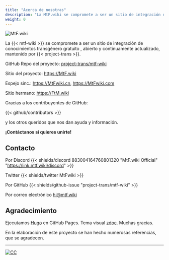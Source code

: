 ```yaml
---
title: "Acerca de nosotras"
description: "La MtF.wiki se compromete a ser un sitio de integración de conocimientos transgénero gratuito , abierto y continuamente actualizado,"
weight: 0
---
```


<link rel="stylesheet" href="https://cdn.jsdelivr.net/npm/bootstrap-icons@1.5.0/font/bootstrap-icons.css">

<img src="/new/mtf-wiki-long.svg" style="background-color:none;border:none;" alt="MtF.wiki"/>

La {{< mtf-wiki >}} se compromete a ser un sitio de integración de conocimientos transgénero gratuito , abierto y continuamente actualizado, mantenido por {{< project-trans >}}.

<i class="bi bi-github" aria-label="GitHub"></i> GitHub Repo del proyecto: [project-trans/mtf-wiki](https://github.com/project-trans/MtF-wiki)

<i class="bi bi-link-45deg" aria-label="Website"></i> Sitio del proyecto: <https://MtF.wiki>

<i class="bi bi-link-45deg" aria-label="Website"></i>Espejo sinc.: <https://MtFwiki.cn>, <https://MtFwiki.com>

Sitio hermano: <https://FtM.wiki>

Gracias a los contribuyentes de GitHub:

{{< github/contributors >}}

y los otros queridos que nos dan ayuda y información.

**¡Contáctanos si quieres unirte!**

## Contacto

Por Discord {{< shields/discord 883004164760801320 "MtF.wiki Official" "https://link.mtf.wiki/discord" >}}

Twitter {{< shields/twitter MtFwiki >}}

Por GitHub {{< shields/github-issue "project-trans/mtf-wiki" >}}

Por correo electrónico <hi@mtf.wiki>

## Agradecimiento

Ejecutamos [Hugo][hugo-url] en GitHub Pages. Tema visual [zdoc][zdoc-url]. Muchas gracias.

En la elaboración de este proyecto se han hecho numerosas referencias, que se agradecen.

---

[![CC](https://i.creativecommons.org/l/by-sa/4.0/88x31.png)](https://creativecommons.org/licenses/by-sa/4.0/)

[hugo-url]: https://github.com/gohugoio/hugo
[zdoc-url]: https://github.com/zzossig/hugo-theme-zdoc
